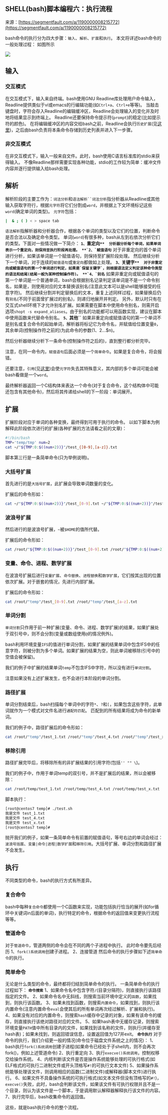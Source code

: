 ## SHELL(bash)脚本编程六：执行流程

来源：[https://segmentfault.com/a/1190000008215772](https://segmentfault.com/a/1190000008215772)

bash命令的执行分为四大步骤：`输入`、`解析`、`扩展`和`执行`。
本文将详述bash命令的一般处理过程：
如图所示


![][0] 
## 输入
### 交互模式

在交互模式下，输入来自终端。bash使用GNU Readline库处理用户命令输入，Readline提供类似于vi或emacs的行编辑功能(如`Ctrl+a`、`Ctrl+e`等等)。
当敲击键盘时，字符会存入Readline的编辑缓冲区，Readline会处理输入的变化并及时地将结果显示到终端上。
Readline还要保持命令提示符(`prompt`)的稳定(比如提示符的颜色)。
在将编辑缓冲区的内容交给bash之前，Readline会执行`历史扩展`(见[这里][1])，之后由bash负责将本条命令存储到历史列表并进入下一步骤。
### 非交互模式

在非交互模式下，输入一般来自文件。此时，bash使用C语言标准库的stdio来获得输入。
不像Readline那样需要实现各种功能，stdio的工作较为简单：缓冲文件内容并逐行提供输入给bash处理。
## 解析

解析阶段的主要工作为：`词法分析`和`语法解析``词法分析`指分析器从Readline或其他输入获取字符行，根据`元字符`将它们分割成`word`，并根据上下文环境标记这些`word`(确定单词的类型)。
`元字符`包括：

```sh
|  & ; ( ) < > space tab
```
`语法解析`指解析器和分析器合作，根据各个单词的类型以及它们的位置，判断命令是否合法以及确定命令类型。
单词(`word`)有很多种，bash从左到右依次分析它们的类型。下面对一些情况做一下简介：
 **`1、`重定向``** 
分析器分析每个单词，如果单词表示一个重定向，则保持至执行阶段再处理。
 **`2、`赋值语句``** 
对于非重定向的首个单词进行分析，如果该单词是一个赋值语句，则保持至扩展阶段处理。
然后继续分析下一个单词，对于连续的`赋值语句`或`重定向`都做如上处理。
 **`3、`关键字``** 
对于非重定向或赋值语句的第一个单词进行判定，如果是`保留关键字`，则根据语法定义判定该种命令类型的语法和结尾(结尾一般为某种控制操作符)。
 **`4、`别名``** 
如果非重定向或赋值语句的第一个单词是一个普通单词，bash会根据别名记录判定该单词是不是一个命令别名，如果是，则使用对应的文本替换该别名(注意此文本可以是shell能够接受的任意字符)。
然后继续分割并判定替换后的文本，重复上述同样过程，如果替换后仍有`别名`(不同于前面曾扩展过的别名)，则递归地展开并判定。
另外，默认时只有在交互式shell环境下才允许别名扩展。如果需要在脚本中使用命令别名，则需开启选项`shopt -s expand_aliases`。由于别名的功能都可以用函数实现，建议在脚本中使用函数来代替命令别名。
 **`5、`其他``** 
如果非重定向或赋值语句的第一个单词不是别名或复合命令的起始单词，解析器将标记它为命令名，并赋值给位置变量`0`，其余单词(控制操作符之前的)为此命令的参数($1、$2...$n)。

然后分析器继续分析下一条命令(控制操作符之后的)，直到整行都分析完毕。

注意，在同一命令内，`赋值语句`后面必须是一个`简单命令`。如果是复合命令，将会报错。

还要注意，`引用`(见[这里][2])会使`元字符`失去其特殊意义，其内部的多个单词可能会被bash看做是一个`word`。

最终解析器返回一个C结构体来表达一个命令(对于复合命令，这个结构体中可能还包含有其他命令)，然后将其传递给shell的下一阶段：单词展开。
## 扩展

扩展阶段对应于单词的各种变换，最终得到可用于执行的命令。
以如下脚本为例解释此阶段依次进行的扩展(各种扩展的方法请看之前的文章)：

```sh
#!/bin/bash
TMP='temp/tmp' num=2
cat ~/"${TMP:0:$((num+2))}"/test_{[0-9],[a-z]}.txt
```

脚本第三行是一条简单命令(只为举例说明)。
### 大括号扩展

首先进行的是`大括号扩展`，此扩展会导致单词数量的变化。

扩展后的命令形如：

```sh
cat ~/"${TMP:0:$((num+2))}"/test_[0-9].txt ~/"${TMP:0:$((num+2))}"/test_[a-z].txt
```
### 波浪号扩展

然后进行的是波浪号扩展，`~`被`$HOME`的值所代替。

扩展后的命令形如：

```sh
cat /root/"${TMP:0:$((num+2))}"/test_[0-9].txt /root/"${TMP:0:$((num+2))}"/test_[a-z].txt
```
### 变量、命令、进程、数学扩展

在波浪号扩展后进行`变量扩展`、`命令替换`、`进程替换`和`数学扩展`，它们按其出现的位置依次扩展。对于嵌套的情况，先进行内部扩展。

扩展后的命令形如：

```sh
cat /root/"temp"/test_[0-9].txt /root/"temp"/test_[a-z].txt
```
### 单词分割
`单词分割`只作用于前一种扩展(变量、命令、进程、数学扩展)的结果，如果扩展处于双引号中，则不会分割(变量或数组使用`@`的情况例外)。

bash利用环境变量`IFS`的值进行单词分割，如果扩展的结果单词中包含IFS中的任意字符，则被分割为多个单词。如果扩展的结果为空，则此单词被移除(引号中的空值会被保留)。

我们的例子中扩展的结果单词`temp`不包含IFS中字符，所以没有进行`单词分割`。

注意如果没有上述扩展发生，也不会进行本阶段的单词分割。
### 路径扩展

单词分割结束后，bash扫描每个单词中的字符`*`、`?`和`[`，如果包含这些字符，此单词就作为一个模式对文件名进行`通配符匹配`。
匹配到的所有结果将成为命令的新单词。

我们的例子中，路径扩展后的命令形如：

```sh
cat /root/"temp"/test_1.txt /root/"temp"/test_4.txt /root/"temp"/test_x.txt
```
### 移除引用

路径扩展完毕后，将移除所有的非扩展结果的引用字符(包括`'' "" \`)。

我们的例子中，作用于单词temp的双引号，并不是扩展后的结果，所以会被移除：

```sh
cat /root/temp/test_1.txt /root/temp/test_4.txt /root/temp/test_x.txt
```

脚本执行：

```sh
[root@centos7 temp]# ./test.sh 
我是文件 test_1.txt
我是文件 test_4.txt
我是文件 test_x.txt
[root@centos7 temp]#
```

抛开我们的例子，如果一条简单命令有前置的赋值语句，等号右边的单词会经过：`波浪号括展`、`变量|命令|进程|数学扩展`和`移除引用`。大括号扩展、单词分割和路径扩展不会发生。
## 执行

不同类型的命令，bash的执行方式有所差异。
### 复合命令

bash中每种`复合命令`都使用一个C函数来实现，功能包括执行恰当的展开(如for循环中关键词in后面的单词)，执行特定的命令，根据命令的返回值来变更执行流程等等。
### 管道命令

对于`管道命令`，管道两侧的命令会在不同的两个子进程中执行。
此时命令要先后经历
1、`fork()系统调用`创建子进程。
2、连接管道
然后命令的执行步骤如下述`简单命令`的执行。
### 简单命令

无论是什么类型的命令，最终都将归结到简单命令的执行。
一条简单命令的执行过程如下：
 **`命令搜索`** 
1、如果命令名中包含字符`/`(目录分隔符)，则直接执行该路径指定的文件。
2、如果命令名中无斜线，则搜索当前环境中定义的`函数`，如果找到，则执行该函数。
3、如果未找到函数，则搜索`内置命令`，如果找到，则执行该内置命令(注意内置命令`eval`会使其后的所有单词再次经过解析、扩展和执行)。
4、如果没有对应的内置命令，则搜索`hash`缓存中记录的对象，如果有该命令的缓存，则直接执行该绝对路径对应的文件。
5、如果hash表中无缓存记录，则搜索环境变量`PATH`值中所有目录内的文件，如果找到该名称的文件，则执行(并缓存至hash表)；如果未找到，则返回错误信息，设置返回值为127并exit。
 **`命令执行`** 
对于命令的执行，我们介绍更一般的情况(命令位于磁盘文件系统之上的情况)：
1、bash执行`fork()系统调用`创建子进程(如果命令已经处于子shell内，则不会再次fork()，例如上述管道命令)
2、执行重定向
3、执行`execve()系统调用`，控制权移交给操作系统。
4、内核判断该文件是否是操作系统能够处理的可执行格式(如ELF格式的可执行二进制文件或开头顶格写`#!`的可执行文本文件)
5、如果操作系统能够处理该文件，则调用相应的函数(二进制文件)或解释器(脚本文件)进行执行。
6、如果文件不具备操作系统的可执行格式(如文本文件但没有顶格写的`#!`)，`execve()`失败，此时，bash会判断该文件，如果该文件有可执行权限并且不是一个目录，则认为该文件是一个脚本，于是调用默认解释器解释执行该文件的内容。
7、执行完毕后，bash收集命令的返回值。

这些，就是bash执行命令的整个流程。

[1]: https://segmentfault.com/a/1190000008141470#articleHeader0
[2]: https://segmentfault.com/a/1190000008130200#articleHeader0
[0]: ./bVIDr6.png